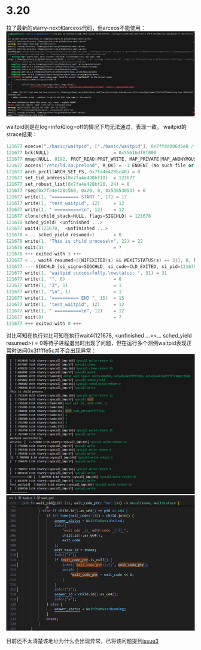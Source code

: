# 3.20

拉了最新的starry-next和arceos代码，但arceos不能使用：
![](../../asserts/day320-1.png ':class=myImageClass')

waitpid则是在log=info和log=off的情况下均无法通过，表现一致。
waitpid的strace结果：
```c++
121677 execve("./basic/waitpid", ["./basic/waitpid"], 0x7ffdd006d6e8 /* 15 vars */) = 0
121677 brk(NULL)                        = 0x55616df8f000
121677 mmap(NULL, 8192, PROT_READ|PROT_WRITE, MAP_PRIVATE|MAP_ANONYMOUS, -1, 0) = 0x7fa4e428b000
121677 access("/etc/ld.so.preload", R_OK) = -1 ENOENT (No such file or directory)
121677 arch_prctl(ARCH_SET_FS, 0x7fa4e428bc40) = 0
121677 set_tid_address(0x7fa4e428bf10)  = 121677
121677 set_robust_list(0x7fa4e428bf20, 24) = 0
121677 rseq(0x7fa4e428c560, 0x20, 0, 0x53053053) = 0
121677 write(1, "========== START ", 17) = 17
121677 write(1, "test_waitpid", 12)     = 12
121677 write(1, " ==========\n", 12)    = 12
121677 clone(child_stack=NULL, flags=SIGCHLD) = 121678
121678 sched_yield( <unfinished ...>
121677 wait4(121678,  <unfinished ...>
121678 <... sched_yield resumed>)       = 0
121678 write(1, "This is child process\n", 22) = 22
121678 exit(3)                          = ?
121678 +++ exited with 3 +++
121677 <... wait4 resumed>[{WIFEXITED(s) && WEXITSTATUS(s) == 3}], 0, NULL) = 121678
121677 --- SIGCHLD {si_signo=SIGCHLD, si_code=CLD_EXITED, si_pid=121678, si_uid=0, si_status=3, si_utime=0, si_stime=0} ---
121677 write(1, "waitpid successfully.\nwstatus: ", 31) = 31
121677 write(1, "", 0)                  = 0
121677 write(1, "3", 1)                 = 1
121677 write(1, "\n", 1)                = 1
121677 write(1, "========== END ", 15)  = 15
121677 write(1, "test_waitpid", 12)     = 12
121677 write(1, " ==========\n", 12)    = 12
121677 exit(0)                          = ?
121677 +++ exited with 0 +++
```

对比可知在执行对比可知在执行wait4(121678,  <unfinished ...><... sched_yield resumed>) = 0等待子进程退出时出现了问题，但在运行多个测例waitpid表现正常时访问0x3fffffe5c并不会出现异常：
![](../../asserts/day320-2.png ':class=myImageClass')
![](../../asserts/day320-3.png ':class=myImageClass')

目前还不太清楚该地址为什么会出现异常，已将该问题提到[issue3](https://github.com/oscomp/starry-next/issues/3)